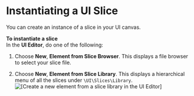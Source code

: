 # Instantiating a UI Slice<a name="ui-editor-working-slices-instantiating"></a>

You can create an instance of a slice in your UI canvas\.

**To instantiate a slice**  
In the **UI Editor**, do one of the following:

1. Choose **New**, **Element from Slice Browser**\. This displays a file browser to select your slice file\.

1. Choose **New**, **Element from Slice Library**\. This displays a hierarchical menu of all the slices under `\UI\Slices\Library`\.  
![\[Create a new element from a slice library in the UI Editor\]](http://docs.aws.amazon.com/lumberyard/latest/userguide/images/game_ui_editor/element-from-slice-library.png)